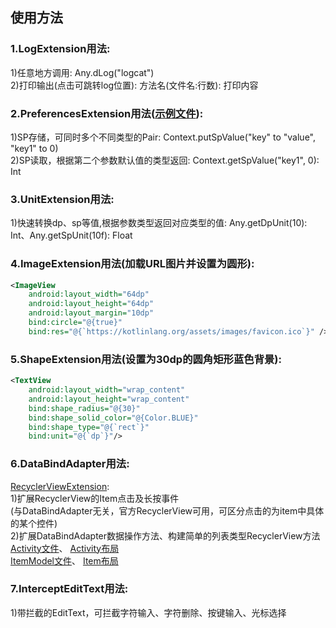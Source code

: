 ## 使用方法

### 1.LogExtension用法:
1)任意地方调用: Any.dLog("logcat")<br>
2)打印输出(点击可跳转log位置): 方法名(文件名:行数): 打印内容
### 2.PreferencesExtension用法([示例文件](https://github.com/ftevxk/utils/blob/master/app/src/androidTest/java/com/ftevxk/example/ExampleInstrumentedTest.kt)):
1)SP存储，可同时多个不同类型的Pair: Context.putSpValue("key" to "value", "key1" to 0)<br>
2)SP读取，根据第二个参数默认值的类型返回: Context.getSpValue("key1", 0): Int
### 3.UnitExtension用法:
1)快速转换dp、sp等值,根据参数类型返回对应类型的值: Any.getDpUnit(10): Int、Any.getSpUnit(10f): Float
### 4.ImageExtension用法(加载URL图片并设置为圆形):
```xml
<ImageView
    android:layout_width="64dp"
    android:layout_height="64dp"
    android:layout_margin="10dp"
    bind:circle="@{true}"
    bind:res="@{`https://kotlinlang.org/assets/images/favicon.ico`}" />
```
### 5.ShapeExtension用法(设置为30dp的圆角矩形蓝色背景):
```xml
<TextView
    android:layout_width="wrap_content"
    android:layout_height="wrap_content"
    bind:shape_radius="@{30}"
    bind:shape_solid_color="@{Color.BLUE}"
    bind:shape_type="@{`rect`}"
    bind:unit="@{`dp`}"/>
```
### 6.DataBindAdapter用法:
[RecyclerViewExtension](https://github.com/ftevxk/utils/blob/master/library/src/main/java/com/ftevxk/base/extension/RecyclerViewExtension.kt):<br>
1)扩展RecyclerView的Item点击及长按事件<br>(与DataBindAdapter无关，官方RecyclerView可用，可区分点击的为item中具体的某个控件)<br>
2)扩展DataBindAdapter数据操作方法、构建简单的列表类型RecyclerView方法<br>
[Activity文件](https://github.com/ftevxk/utils/blob/master/app/src/main/java/com/ftevxk/example/MainActivity.kt)、
[Activity布局](https://github.com/ftevxk/utils/blob/master/app/src/main/res/layout/activity_main.xml)<br>
[ItemModel文件](https://github.com/ftevxk/utils/blob/master/app/src/main/java/com/ftevxk/example/MainItemModel.kt)、
[Item布局](https://github.com/ftevxk/utils/blob/master/app/src/main/res/layout/item_main.xml)
### 7.InterceptEditText用法:
1)带拦截的EditText，可拦截字符输入、字符删除、按键输入、光标选择
